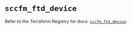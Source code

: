 # `sccfm_ftd_device`

Refer to the Terraform Registry for docs: [`sccfm_ftd_device`](https://registry.terraform.io/providers/ciscodevnet/sccfm/0.2.5/docs/resources/ftd_device).
